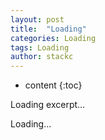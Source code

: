 ```yaml
---
layout: post
title:  "Loading"
categories: Loading
tags: Loading
author: stackc
---
```


* content
{:toc}

Loading excerpt...




Loading...